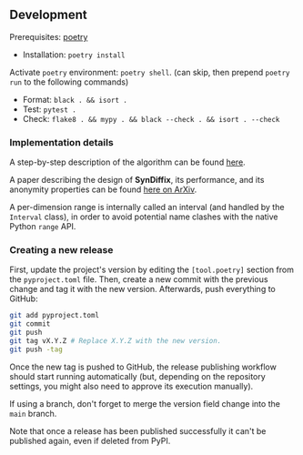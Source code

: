 ## Development

Prerequisites: [poetry](https://python-poetry.org/docs/#installing-with-the-official-installer)

- Installation: `poetry install`

Activate `poetry` environment: `poetry shell`. (can skip, then prepend `poetry run` to the following commands)

- Format: `black . && isort .`
- Test: `pytest .`
- Check: `flake8 . && mypy . && black --check . && isort . --check`

### Implementation details

A step-by-step description of the algorithm can be found [here](docs/algorithm.md).

A paper describing the design of **SynDiffix**, its performance, and its anonymity properties can be found [here on ArXiv](https://arxiv.org/abs/2311.09628).

A per-dimension range is internally called an interval (and handled by the `Interval` class), in order to avoid
potential name clashes with the native Python `range` API.

### Creating a new release

First, update the project's version by editing the `[tool.poetry]` section from the `pyproject.toml` file.
Then, create a new commit with the previous change and tag it with the new version. Afterwards, push everything to GitHub:

```sh
git add pyproject.toml
git commit
git push
git tag vX.Y.Z # Replace X.Y.Z with the new version.
git push -tag
```

Once the new tag is pushed to GitHub, the release publishing workflow should start running automatically
(but, depending on the repository settings, you might also need to approve its execution manually).

If using a branch, don't forget to merge the version field change into the `main` branch.

Note that once a release has been published successfully it can't be published again, even if deleted from PyPI.
